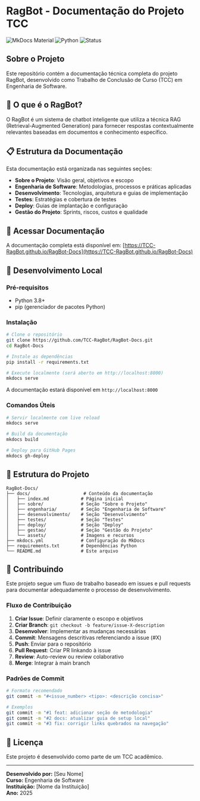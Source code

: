 # RagBot - Documentação do Projeto TCC

![MkDocs Material](https://img.shields.io/badge/MkDocs-Material-blue?logo=materialformkdocs)
![Python](https://img.shields.io/badge/Python-3.8%2B-blue?logo=python)
![Status](https://img.shields.io/badge/Status-Em%20Desenvolvimento-yellow)

## Sobre o Projeto

Este repositório contém a documentação técnica completa do projeto RagBot, desenvolvido como Trabalho de Conclusão de Curso (TCC) em Engenharia de Software.

## 🤖 O que é o RagBot?

O RagBot é um sistema de chatbot inteligente que utiliza a técnica RAG (Retrieval-Augmented Generation) para fornecer respostas contextualmente relevantes baseadas em documentos e conhecimento específico.

## 📋 Estrutura da Documentação

Esta documentação está organizada nas seguintes seções:

- **Sobre o Projeto**: Visão geral, objetivos e escopo
- **Engenharia de Software**: Metodologias, processos e práticas aplicadas
- **Desenvolvimento**: Tecnologias, arquitetura e guias de implementação
- **Testes**: Estratégias e cobertura de testes
- **Deploy**: Guias de implantação e configuração
- **Gestão do Projeto**: Sprints, riscos, custos e qualidade

## 🚀 Acessar Documentação

A documentação completa está disponível em: [https://TCC-RagBot.github.io/RagBot-Docs](https://TCC-RagBot.github.io/RagBot-Docs)

## 🔧 Desenvolvimento Local

### Pré-requisitos

- Python 3.8+
- pip (gerenciador de pacotes Python)

### Instalação

```bash
# Clone o repositório
git clone https://github.com/TCC-RagBot/RagBot-Docs.git
cd RagBot-Docs

# Instale as dependências
pip install -r requirements.txt

# Execute localmente (será aberto em http://localhost:8000)
mkdocs serve
```

A documentação estará disponível em `http://localhost:8000`

### Comandos Úteis

```bash
# Servir localmente com live reload
mkdocs serve

# Build da documentação
mkdocs build

# Deploy para GitHub Pages
mkdocs gh-deploy
```

## 📁 Estrutura do Projeto

```
RagBot-Docs/
├── docs/                    # Conteúdo da documentação
│   ├── index.md            # Página inicial
│   ├── sobre/              # Seção "Sobre o Projeto"
│   ├── engenharia/         # Seção "Engenharia de Software"
│   ├── desenvolvimento/    # Seção "Desenvolvimento"
│   ├── testes/             # Seção "Testes"
│   ├── deploy/             # Seção "Deploy"
│   ├── gestao/             # Seção "Gestão do Projeto"
│   └── assets/             # Imagens e recursos
├── mkdocs.yml              # Configuração do MkDocs
├── requirements.txt        # Dependências Python
└── README.md               # Este arquivo
```

## 📝 Contribuindo

Este projeto segue um fluxo de trabalho baseado em issues e pull requests para documentar adequadamente o processo de desenvolvimento.

### Fluxo de Contribuição

1. **Criar Issue**: Definir claramente o escopo e objetivos
2. **Criar Branch**: `git checkout -b feature/issue-X-description`
3. **Desenvolver**: Implementar as mudanças necessárias
4. **Commit**: Mensagens descritivas referenciando a issue (#X)
5. **Push**: Enviar para o repositório
6. **Pull Request**: Criar PR linkando à issue
7. **Review**: Auto-review ou review colaborativo
8. **Merge**: Integrar à main branch

### Padrões de Commit

```bash
# Formato recomendado
git commit -m "#<issue_number> <tipo>: <descrição concisa>"

# Exemplos
git commit -m "#1 feat: adicionar seção de metodologia"
git commit -m "#2 docs: atualizar guia de setup local"
git commit -m "#3 fix: corrigir links quebrados na navegação"
```

## 📄 Licença

Este projeto é desenvolvido como parte de um TCC acadêmico.

---

**Desenvolvido por:** [Seu Nome]  
**Curso:** Engenharia de Software  
**Instituição:** [Nome da Instituição]  
**Ano:** 2025